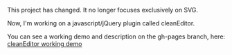 This project has changed. It no longer focuses exclusively on SVG. 

Now, I'm working on a javascript/jQuery plugin called cleanEditor. 

You can see a working demo and description on the gh-pages branch, here: <a target="_blank" href="http://g-milligan.github.io/svg-editor/">cleanEditor working demo</a>
